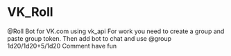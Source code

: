 # VK_Roll

@Roll Bot for VK.com using vk_api
For work you need to create a group and paste group token.
Then add bot to chat and use @group 1d20/1d20+5/1d20 Comment
have fun
